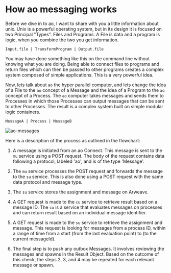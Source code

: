 # How ao messaging works

Before we dive in to ao, I want to share with you a little information about unix. Unix is a powerful operating system, but in its design it is focused on two Principal "Types". Files and Programs. A File is data and a program is logic, when you combine the two you get information.

`Input.file | TransformProgram | Output.file`

You may have done something like this on the command line without knowing what you are doing. Being able to connect files to programs and return files which can then be passed to other programs creates a complex system composed of simple applications. This is a very powerful idea.

Now, lets talk about `ao` the hyper parallel computer, and lets change the idea of a File to the `ao` concept of a Message and the idea of a Program to the `ao` concept of a Process. The `ao` computer takes messages and sends them to Processes in which those Processes can output messages that can be sent to other Processes. The result is a complex system built on simple modular logic containers.

`MessageA | Process | MessageB`

![ao-messages](https://g8way.io/eAoqMqhwQ5vnpH_NJ6H2PiGgrcGDprtDIUH9Re2xcic)

Here is a description of the process as outlined in the flowchart:

1. A message is initiated from an ao Connect. This message is sent to the `mu` service using a POST request. The body of the request contains data following a protocol, labeled 'ao', and is of the type 'Message'.

2. The `mu` service processes the POST request and forwards the message to the `su` service. This is also done using a POST request with the same data protocol and message type.

3. The `su` service stores the assignment and message on Arweave.

4. A GET request is made to the `cu` service to retrieve result based on a message ID. The `cu` is a service that evaluates messages on processes and can return result based on an individual message identifier.

5. A GET request is made to the `su` service to retrieve the assignment and message. This request is looking for messages from a process ID, within a range of time from a start (from the last evaluation point) to (to the current messageId).

6. The final step is to push any outbox Messages. It involves reviewing the messages and spawns in the Result Object. Based on the outcome of this check, the steps 2, 3, and 4 may be repeated for each relevant message or spawn.
